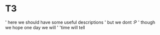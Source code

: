# T3
' here we should have some useful descriptions
' but we dont :P
' though we hope one day we will
'
'time will tell
